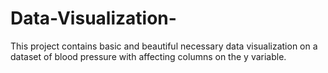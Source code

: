 # Data-Visualization-
This project contains basic and beautiful necessary data visualization on a dataset of blood pressure with affecting columns on the y variable.  
